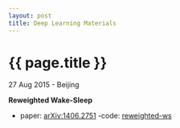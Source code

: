 ```yaml
---
layout: post
title: Deep Learning Materials
---
```


{{ page.title }}
================

<p class="meta">27 Aug 2015 - Beijing</p>

**Reweighted Wake-Sleep**

- paper: [arXiv:1406.2751](http://arxiv.org/abs/1406.2751)
 -code: [reweighted-ws](https://github.com/jbornschein/reweighted-ws)
